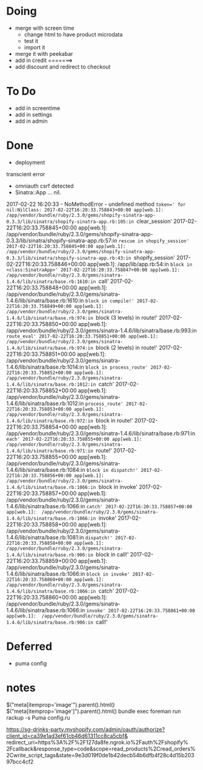 # Doing
- merge with screen time
  - change html to have product microdata
  - test it
  - import it 
- merge it with peekabar
- add in credit
=======>
- add discount and redirect to checkout


# To Do
- add in screentime
- add in settings
- add in admin

# Done
- deployment
  
transcient error
- omniauth csrf detected
- Sinatra::App ... nil.


 2017-02-22 16:20:33 - NoMethodError - undefined method `token=' for nil:NilClass:
2017-02-22T16:20:33.758843+00:00 app[web.1]:  /app/vendor/bundle/ruby/2.3.0/gems/shopify-sinatra-app-0.3.3/lib/sinatra/shopify-sinatra-app.rb:105:in `clear_session'
2017-02-22T16:20:33.758845+00:00 app[web.1]:  /app/vendor/bundle/ruby/2.3.0/gems/shopify-sinatra-app-0.3.3/lib/sinatra/shopify-sinatra-app.rb:57:in `rescue in shopify_session'
2017-02-22T16:20:33.758845+00:00 app[web.1]:  /app/vendor/bundle/ruby/2.3.0/gems/shopify-sinatra-app-0.3.3/lib/sinatra/shopify-sinatra-app.rb:43:in `shopify_session'
2017-02-22T16:20:33.758846+00:00 app[web.1]:  /app/lib/app.rb:54:in `block in <class:SinatraApp>'
2017-02-22T16:20:33.758847+00:00 app[web.1]:  /app/vendor/bundle/ruby/2.3.0/gems/sinatra-1.4.6/lib/sinatra/base.rb:1610:in `call'
2017-02-22T16:20:33.758848+00:00 app[web.1]:  /app/vendor/bundle/ruby/2.3.0/gems/sinatra-1.4.6/lib/sinatra/base.rb:1610:in `block in compile!'
2017-02-22T16:20:33.758849+00:00 app[web.1]:  /app/vendor/bundle/ruby/2.3.0/gems/sinatra-1.4.6/lib/sinatra/base.rb:974:in `block (3 levels) in route!'
2017-02-22T16:20:33.758850+00:00 app[web.1]:  /app/vendor/bundle/ruby/2.3.0/gems/sinatra-1.4.6/lib/sinatra/base.rb:993:in `route_eval'
2017-02-22T16:20:33.758851+00:00 app[web.1]:  /app/vendor/bundle/ruby/2.3.0/gems/sinatra-1.4.6/lib/sinatra/base.rb:974:in `block (2 levels) in route!'
2017-02-22T16:20:33.758851+00:00 app[web.1]:  /app/vendor/bundle/ruby/2.3.0/gems/sinatra-1.4.6/lib/sinatra/base.rb:1014:in `block in process_route'
2017-02-22T16:20:33.758852+00:00 app[web.1]:  /app/vendor/bundle/ruby/2.3.0/gems/sinatra-1.4.6/lib/sinatra/base.rb:1012:in `catch'
2017-02-22T16:20:33.758852+00:00 app[web.1]:  /app/vendor/bundle/ruby/2.3.0/gems/sinatra-1.4.6/lib/sinatra/base.rb:1012:in `process_route'
2017-02-22T16:20:33.758853+00:00 app[web.1]:  /app/vendor/bundle/ruby/2.3.0/gems/sinatra-1.4.6/lib/sinatra/base.rb:972:in `block in route!'
2017-02-22T16:20:33.758854+00:00 app[web.1]:  /app/vendor/bundle/ruby/2.3.0/gems/sinatra-1.4.6/lib/sinatra/base.rb:971:in `each'
2017-02-22T16:20:33.758855+00:00 app[web.1]:  /app/vendor/bundle/ruby/2.3.0/gems/sinatra-1.4.6/lib/sinatra/base.rb:971:in `route!'
2017-02-22T16:20:33.758855+00:00 app[web.1]:  /app/vendor/bundle/ruby/2.3.0/gems/sinatra-1.4.6/lib/sinatra/base.rb:1084:in `block in dispatch!'
2017-02-22T16:20:33.758856+00:00 app[web.1]:  /app/vendor/bundle/ruby/2.3.0/gems/sinatra-1.4.6/lib/sinatra/base.rb:1066:in `block in invoke'
2017-02-22T16:20:33.758857+00:00 app[web.1]:  /app/vendor/bundle/ruby/2.3.0/gems/sinatra-1.4.6/lib/sinatra/base.rb:1066:in `catch'
2017-02-22T16:20:33.758857+00:00 app[web.1]:  /app/vendor/bundle/ruby/2.3.0/gems/sinatra-1.4.6/lib/sinatra/base.rb:1066:in `invoke'
2017-02-22T16:20:33.758858+00:00 app[web.1]:  /app/vendor/bundle/ruby/2.3.0/gems/sinatra-1.4.6/lib/sinatra/base.rb:1081:in `dispatch!'
2017-02-22T16:20:33.758858+00:00 app[web.1]:  /app/vendor/bundle/ruby/2.3.0/gems/sinatra-1.4.6/lib/sinatra/base.rb:906:in `block in call!'
2017-02-22T16:20:33.758859+00:00 app[web.1]:  /app/vendor/bundle/ruby/2.3.0/gems/sinatra-1.4.6/lib/sinatra/base.rb:1066:in `block in invoke'
2017-02-22T16:20:33.758860+00:00 app[web.1]:  /app/vendor/bundle/ruby/2.3.0/gems/sinatra-1.4.6/lib/sinatra/base.rb:1066:in `catch'
2017-02-22T16:20:33.758860+00:00 app[web.1]:  /app/vendor/bundle/ruby/2.3.0/gems/sinatra-1.4.6/lib/sinatra/base.rb:1066:in `invoke'
2017-02-22T16:20:33.758861+00:00 app[web.1]:  /app/vendor/bundle/ruby/2.3.0/gems/sinatra-1.4.6/lib/sinatra/base.rb:906:in `call!'




# Deferred
- puma config


# notes

$("meta[itemprop='image'").parent().html()
$("meta[itemprop='image']").parent().html()
 bundle exec foreman run rackup -s Puma config.ru


 https://sg-drinks-party.myshopify.com/admin/oauth/authorize?client_id=ca39e1ad3ef61cb46d61311cc8ca5cbf&
 redirect_uri=https%3A%2F%2F127da8fe.ngrok.io%2Fauth%2Fshopify%
 2Fcallback&response_type=code&scope=read_products%2Cread_orders%2Cwrite_script_tags&state=9e3d019f0de1b42decb54b6dfb4f28c4d15b20397bcc4cf2
